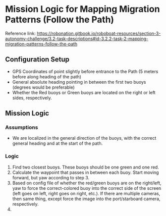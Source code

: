 # Mission Logic for Mapping Migration Patterns (Follow the Path)

Reference link: https://robonation.gitbook.io/roboboat-resources/section-3-autonomy-challenge/3.2-task-descriptions#id-3.2.2-task-2-mapping-migration-patterns-follow-the-path

## Configuration Setup
- GPS Coordinates of point slightly before entrance to the Path (5 meters before along heading of the path)
- General absolute heading pointing in between the first two buoys (degrees would be preferable)
- Whether the Red buoys or Green buoys are located on the right or left sides, respectively.

## Mission Logic
### Assumptions
- We are localized in the general direction of the buoys, with the correct general heading and at the start of the path.

### Logic
1. Find two closest buoys. These buoys should be one green and one red.
2. Calculate the waypoint that passes in between each buoy. Start moving forward, but yaw according to step 3.
3. Based on config file of whether the red/green buoys are on the right/left, yaw to force the correct-colored buoy into the correct side of the screen (left goes on left, right goes on right, etc.). If there are multiple cameras, then same thing, except force the image into the port/starboard camera, respectively.
4. 

